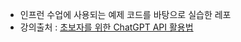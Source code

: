 - 인프런 수업에 사용되는 예제 코드를 바탕으로 실습한 레포
- 강의출처 : [초보자를 위한 ChatGPT API 활용법]([https://www.inflearn.com/course/%EC%B4%88%EB%B3%B4%EC%9E%90%EB%A5%BC-%EC%9C%84%ED%95%9C-chatgpt-api-%ED%99%9C%EC%9A%A9%EB%B2%95/dashboard](https://www.inflearn.com/course/%EC%B4%88%EB%B3%B4%EC%9E%90%EB%A5%BC-%EC%9C%84%ED%95%9C-chatgpt-api-%ED%99%9C%EC%9A%A9%EB%B2%95)https://www.inflearn.com/course/%EC%B4%88%EB%B3%B4%EC%9E%90%EB%A5%BC-%EC%9C%84%ED%95%9C-chatgpt-api-%ED%99%9C%EC%9A%A9%EB%B2%95)
